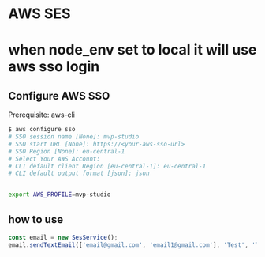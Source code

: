 # AWS SES

# when node_env set to local it will use aws sso login

## Configure AWS SSO

Prerequisite: aws-cli

```bash
$ aws configure sso
# SSO session name [None]: mvp-studio
# SSO start URL [None]: https://<your-aws-sso-url>
# SSO Region [None]: eu-central-1
# Select Your AWS Account:
# CLI default client Region [eu-central-1]: eu-central-1
# CLI default output format [json]: json


export AWS_PROFILE=mvp-studio
```

## how to use

```js
const email = new SesService();
email.sendTextEmail(['email@gmail.com', 'email1@gmail.com'], 'Test', 'Test');
```
